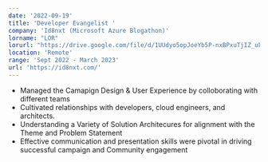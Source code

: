 ```yaml
---
date: '2022-09-19'
title: 'Developer Evangelist '
company: 'Id8nxt (Microsoft Azure Blogathon)'
lorname: "LOR"
lorurl: "https://drive.google.com/file/d/1UUdyo5opJoeYb5P-nxBPxuTjIZ_uF4i0/view?usp=drive_link"
location: 'Remote'
range: 'Sept 2022 - March 2023'
url: 'https://id8nxt.com/'
---
```


- Managed the Camapign Design & User Experience by colloborating with different teams
- Cultivated relationships with developers, cloud engineers, and architects.
- Understanding a Variety of Solution Architecures for alignment with the Theme and Problem Statement 
- Effective communication and presentation skills were pivotal in driving successful campaign and Community engagement 
